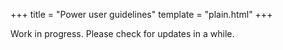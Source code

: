 +++
title = "Power user guidelines"
template = "plain.html"
+++

Work in progress. Please check for updates in a while.
